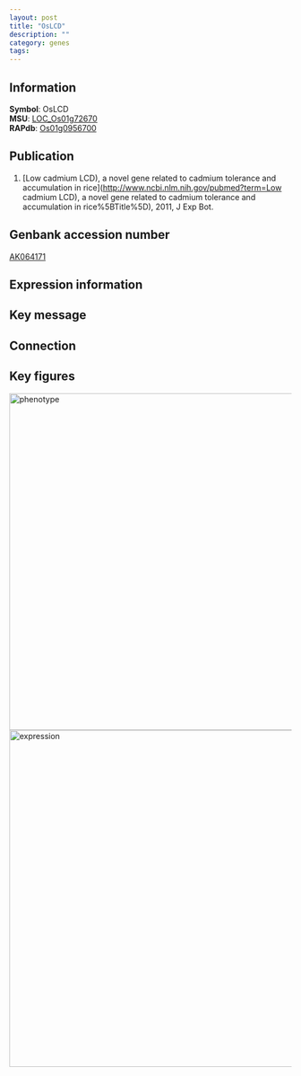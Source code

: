 ```yaml
---
layout: post
title: "OsLCD"
description: ""
category: genes
tags: 
---
```


## Information
__Symbol__: OsLCD  
__MSU__: [LOC_Os01g72670](http://rice.plantbiology.msu.edu/cgi-bin/ORF_infopage.cgi?orf=LOC_Os01g72670)  
__RAPdb__: [Os01g0956700](http://rapdb.dna.affrc.go.jp/viewer/gbrowse_details/irgsp1?name=Os01g0956700)  

## Publication
1. [Low cadmium LCD), a novel gene related to cadmium tolerance and accumulation in rice](http://www.ncbi.nlm.nih.gov/pubmed?term=Low cadmium LCD), a novel gene related to cadmium tolerance and accumulation in rice%5BTitle%5D), 2011, J Exp Bot.

## Genbank accession number
[AK064171](http://www.ncbi.nlm.nih.gov/nuccore/AK064171)  

## Expression information

## Key message

## Connection

## Key figures
<img src="http://ricencode.github.io/images/OsLCD.pheno.png" alt="phenotype"  style="width: 600px;"/>

<img src="http://ricencode.github.io/images/OsLCD.exp.png" alt="expression"  style="width: 600px;"/>


